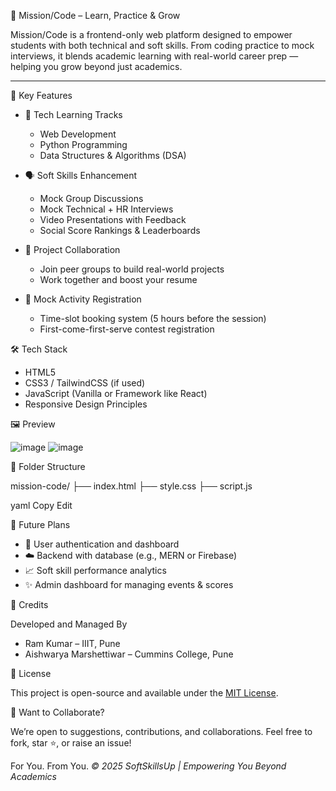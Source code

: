  🚀 Mission/Code – Learn, Practice & Grow

Mission/Code is a frontend-only web platform designed to empower students with both technical and soft skills. From coding practice to mock interviews, it blends academic learning with real-world career prep — helping you grow beyond just academics.

---

 🎯 Key Features

- 🧠 Tech Learning Tracks
  - Web Development
  - Python Programming
  - Data Structures & Algorithms (DSA)

- 🗣️ Soft Skills Enhancement
  - Mock Group Discussions
  - Mock Technical + HR Interviews
  - Video Presentations with Feedback
  - Social Score Rankings & Leaderboards

- 🤝 Project Collaboration
  - Join peer groups to build real-world projects
  - Work together and boost your resume

- 📅 Mock Activity Registration
  - Time-slot booking system (5 hours before the session)
  - First-come-first-serve contest registration


 🛠️ Tech Stack

- HTML5
- CSS3 / TailwindCSS (if used)
- JavaScript (Vanilla or Framework like React)
- Responsive Design Principles


 🖼️ Preview

![image](https://github.com/user-attachments/assets/4164b67f-7937-451c-a408-42eec5197c67)
![image](https://github.com/user-attachments/assets/25157457-f734-48b0-995e-6438a45c3695)





 📁 Folder Structure

mission-code/
├── index.html
├── style.css
├── script.js


yaml
Copy
Edit


📌 Future Plans

- 🔐 User authentication and dashboard
- ☁️ Backend with database (e.g., MERN or Firebase)
- 📈 Soft skill performance analytics
- ✨ Admin dashboard for managing events & scores


 👥 Credits

Developed and Managed By  
- Ram Kumar – IIIT, Pune  
- Aishwarya Marshettiwar – Cummins College, Pune


📜 License

This project is open-source and available under the [MIT License](LICENSE).



 🙌 Want to Collaborate?

We’re open to suggestions, contributions, and collaborations. Feel free to fork, star ⭐, or raise an issue!


For You. From You. 
_© 2025 SoftSkillsUp | Empowering You Beyond Academics_
